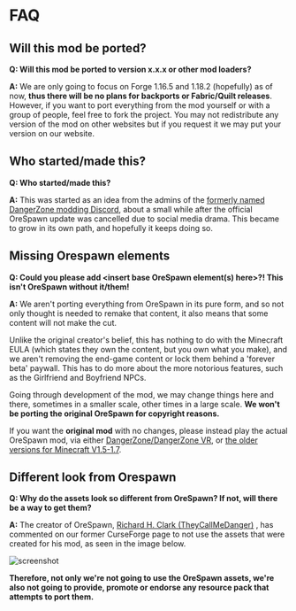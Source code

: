 # FAQ

## Will this mod be ported?

**Q: Will this mod be ported to version x.x.x or other mod loaders?**

**A:** We are only going to focus on Forge 1.16.5 and 1.18.2 (hopefully) as of now, **thus there
will be no plans for backports or Fabric/Quilt releases**. However, if you want to port everything
from the mod yourself or with a group of people, feel free to fork the project. You may not
redistribute any version of the mod on other websites but if you request it we may put your version
on our website.

## Who started/made this?

**Q: Who started/made this?**

**A:** This was started as an idea from the admins of
the [formerly named DangerZone modding Discord](https://discord.gg/hs6FJEDtMd), about a small while
after the official OreSpawn update was cancelled due to social media drama. This became to grow in
its own path, and hopefully it keeps doing so.

## Missing Orespawn elements

**Q: Could you please add <insert base OreSpawn element(s) here>?! This isn't OreSpawn without
it/them!**

**A:** We aren't porting everything from OreSpawn in its pure form, and so not only thought is
needed to remake that content, it also means that some content will not make the cut.

Unlike the original creator's belief, this has nothing to do with the Minecraft EULA (which states
they own the content, but you own what you make), and we aren't removing the end-game content or
lock them behind a 'forever beta' paywall. This has to do more about the more notorious features,
such as the Girlfriend and Boyfriend NPCs.

Going through development of the mod, we may change things here and there, sometimes in a smaller
scale, other times in a large scale. **We won't be porting the original OreSpawn for copyright
reasons.**

If you want the **original mod** with no changes, please instead play the actual OreSpawn mod, via
either [DangerZone/DangerZone VR](https://www.orespawn.com/download/), or
[the older versions for Minecraft V1.5-1.7](https://dangerzone-archive.weebly.com/orespawn.html).

## Different look from Orespawn

**Q: Why do the assets look so different from OreSpawn? If not, will there be a way to get them?**

**A:** The creator of
OreSpawn, [Richard H. Clark (TheyCallMeDanger)](https://www.youtube.com/channel/UC_Tsf31uosncmWCICYO52Dw)
, has commented on our former CurseForge page to not use the assets that were created for his mod,
as seen in the image below.

![screenshot](https://cdn.discordapp.com/attachments/836006424781914154/846513645580189706/unknown.png)

**Therefore, not only we're not going to use the OreSpawn assets, we're also not going to provide,
promote or endorse any resource pack that attempts to port them.**